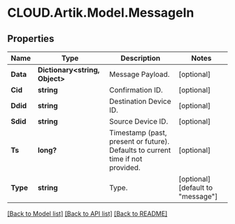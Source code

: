 # CLOUD.Artik.Model.MessageIn
## Properties

Name | Type | Description | Notes
------------ | ------------- | ------------- | -------------
**Data** | **Dictionary&lt;string, Object&gt;** | Message Payload. | [optional] 
**Cid** | **string** | Confirmation ID. | [optional] 
**Ddid** | **string** | Destination Device ID. | [optional] 
**Sdid** | **string** | Source Device ID. | [optional] 
**Ts** | **long?** | Timestamp (past, present or future). Defaults to current time if not provided. | [optional] 
**Type** | **string** | Type. | [optional] [default to "message"]

[[Back to Model list]](../README.md#documentation-for-models) [[Back to API list]](../README.md#documentation-for-api-endpoints) [[Back to README]](../README.md)

